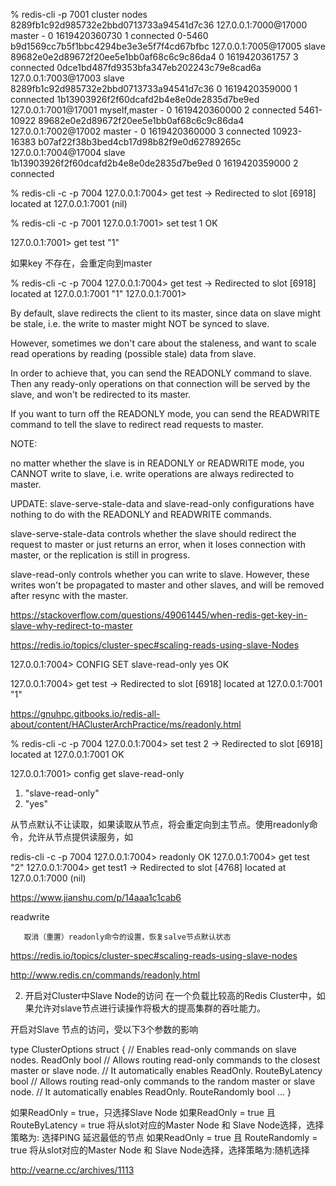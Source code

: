 % redis-cli -p 7001 cluster nodes
8289fb1c92d985732e2bbd0713733a94541d7c36 127.0.0.1:7000@17000 master - 0 1619420360730 1 connected 0-5460
b9d1569cc7b5f1bbc4294be3e3e5f7f4cd67bfbc 127.0.0.1:7005@17005 slave 89682e0e2d89672f20ee5e1bb0af68c6c9c86da4 0 1619420361757 3 connected
0dce1bd487fd9353bfa347eb202243c79e8cad6a 127.0.0.1:7003@17003 slave 8289fb1c92d985732e2bbd0713733a94541d7c36 0 1619420359000 1 connected
1b13903926f2f60dcafd2b4e8e0de2835d7be9ed 127.0.0.1:7001@17001 myself,master - 0 1619420360000 2 connected 5461-10922
89682e0e2d89672f20ee5e1bb0af68c6c9c86da4 127.0.0.1:7002@17002 master - 0 1619420360000 3 connected 10923-16383
b07af22f38b3bed4cb17d98b82f9e0d62789265c 127.0.0.1:7004@17004 slave 1b13903926f2f60dcafd2b4e8e0de2835d7be9ed 0 1619420359000 2 connected


 % redis-cli -c -p 7004
127.0.0.1:7004> get test
-> Redirected to slot [6918] located at 127.0.0.1:7001
(nil)

% redis-cli -c -p 7001
127.0.0.1:7001> set test 1
OK


127.0.0.1:7001> get test
"1"

如果key 不存在，会重定向到master


 % redis-cli -c -p 7004
127.0.0.1:7004> get test
-> Redirected to slot [6918] located at 127.0.0.1:7001
"1"
127.0.0.1:7001>


By default, slave redirects the client to its master, since data on slave might be stale, i.e. the write to master might NOT be synced to slave.

However, sometimes we don't care about the staleness, and want to scale read operations by reading (possible stale) data from slave.

In order to achieve that, you can send the READONLY command to slave. Then any ready-only operations on that connection will be served by the slave, and won't be redirected to its master.

If you want to turn off the READONLY mode, you can send the READWRITE command to tell the slave to redirect read requests to master.

NOTE:

no matter whether the slave is in READONLY or READWRITE mode, you CANNOT write to slave, i.e. write operations are always redirected to master.

UPDATE: slave-serve-stale-data and slave-read-only configurations have nothing to do with the READONLY and READWRITE commands.

slave-serve-stale-data controls whether the slave should redirect the request to master or just returns an error, when it loses connection with master, or the replication is still in progress.

slave-read-only controls whether you can write to slave. However, these writes won't be propagated to master and other slaves, and will be removed after resync with the master.

https://stackoverflow.com/questions/49061445/when-redis-get-key-in-slave-why-redirect-to-master


https://redis.io/topics/cluster-spec#scaling-reads-using-slave-Nodes


127.0.0.1:7004> CONFIG SET slave-read-only yes
OK


127.0.0.1:7004> get test
-> Redirected to slot [6918] located at 127.0.0.1:7001
"1"

https://gnuhpc.gitbooks.io/redis-all-about/content/HAClusterArchPractice/ms/readonly.html


% redis-cli -c -p 7004
127.0.0.1:7004> set test 2
-> Redirected to slot [6918] located at 127.0.0.1:7001
OK


127.0.0.1:7001> config get slave-read-only
1) "slave-read-only"
2) "yes"

从节点默认不让读取，如果读取从节点，将会重定向到主节点。使用readonly命令，允许从节点提供读服务，如


redis-cli -c -p 7004
127.0.0.1:7004> readonly
OK
127.0.0.1:7004> get test
"2"
127.0.0.1:7004> get test1
-> Redirected to slot [4768] located at 127.0.0.1:7000
(nil)


https://www.jianshu.com/p/14aaa1c1cab6


readwrite

       取消（重置）readonly命令的设置，恢复salve节点默认状态

https://redis.io/topics/cluster-spec#scaling-reads-using-slave-nodes

http://www.redis.cn/commands/readonly.html



2. 开启对Cluster中Slave Node的访问
在一个负载比较高的Redis Cluster中，如果允许对slave节点进行读操作将极大的提高集群的吞吐能力。

开启对Slave 节点的访问，受以下3个参数的影响

type ClusterOptions struct {
    // Enables read-only commands on slave nodes.
    ReadOnly bool
    // Allows routing read-only commands to the closest master or slave node.
    // It automatically enables ReadOnly.
    RouteByLatency bool
    // Allows routing read-only commands to the random master or slave node.
    // It automatically enables ReadOnly.
    RouteRandomly bool
    ... 
}


如果ReadOnly = true，只选择Slave Node
如果ReadOnly = true 且 RouteByLatency = true 将从slot对应的Master Node 和 Slave Node选择，选择策略为: 选择PING 延迟最低的节点
如果ReadOnly = true 且 RouteRandomly = true 将从slot对应的Master Node 和 Slave Node选择，选择策略为:随机选择

http://vearne.cc/archives/1113


